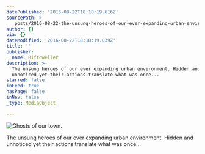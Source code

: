 ```yaml
---
datePublished: '2016-08-22T18:18:19.616Z'
sourcePath: >-
  _posts/2016-08-22-the-unsung-heroes-of-our-ever-expanding-urban-environment-h.md
author: []
via: {}
dateModified: '2016-08-22T18:18:19.039Z'
title: ''
publisher:
  name: Riftdweller
description: >-
  The unsung heroes of our ever expanding urban environment. Hidden and
  unnoticed yet their actions translate what was once...
starred: false
inFeed: true
hasPage: false
inNav: false
_type: MediaObject

---
```

![Ghosts of our town.](https://the-grid-user-content.s3-us-west-2.amazonaws.com/39dd7974-73b9-4d3a-9578-1a7c271dbc15.jpg)

The unsung heroes of our ever expanding urban environment. Hidden and unnoticed yet their actions translate what was once...